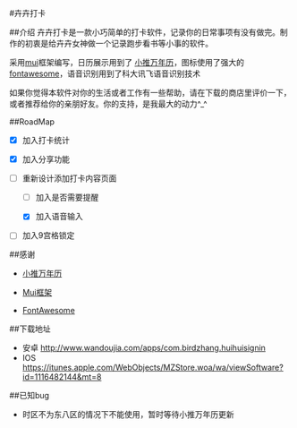 #卉卉打卡

##介绍
卉卉打卡是一款小巧简单的打卡软件，记录你的日常事项有没有做完。制作的初衷是给卉卉女神做一个记录跑步看书等小事的软件。
	
采用<a href="http://www.dcloud.io/mui.html">mui</a>框架编写，日历展示用到了
					<a href="https://github.com/zzyss86/LunarCalendar">小推万年历</a>，图标使用了强大的<a	href="http://fontawesome.io/icons/">fontawesome</a>，语音识别用到了科大讯飞语音识别技术<br />
					

如果你觉得本软件对你的生活或者工作有一些帮助，请在下载的商店里评价一下，或者推荐给你的亲朋好友。你的支持，是我最大的动力^_^


##RoadMap

- [x] 加入打卡统计

- [x] 加入分享功能

- [ ] 重新设计添加打卡内容页面
	
	- [ ] 加入是否需要提醒
	
	- [x] 加入语音输入

- [ ] 加入9宫格锁定


##感谢

* <a href="https://github.com/zzyss86/LunarCalendar">小推万年历</a>

* <a href="http://www.dcloud.io/mui.html">Mui框架</a>

* <a href="http://fontawesome.io/icons/">FontAwesome</a>


##下载地址

* 安卓
	http://www.wandoujia.com/apps/com.birdzhang.huihuisignin
* IOS
	https://itunes.apple.com/WebObjects/MZStore.woa/wa/viewSoftware?id=1116482144&mt=8
	
##已知bug

* 时区不为东八区的情况下不能使用，暂时等待小推万年历更新